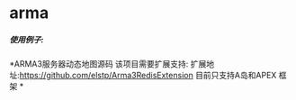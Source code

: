 # arma

##### 使用例子:
*ARMA3服务器动态地图源码
该项目需要扩展支持:
扩展地址:https://github.com/elstp/Arma3RedisExtension
目前只支持A岛和APEX 框架
*



